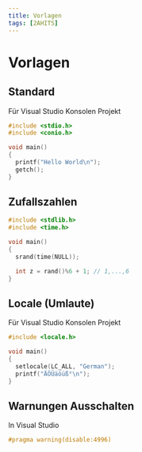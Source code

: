 ```yaml
---
title: Vorlagen
tags: [2AHITS]
---
```


# Vorlagen

## Standard

Für Visual Studio Konsolen Projekt

```c++
#include <stdio.h>
#include <conio.h>

void main()
{
  printf("Hello World\n");
  getch();
}
```

## Zufallszahlen

```c++
#include <stdlib.h>
#include <time.h>

void main()
{
  srand(time(NULL));

  int z = rand()%6 + 1; // 1,...,6
}
```

## Locale (Umlaute)

Für Visual Studio Konsolen Projekt

```c
#include <locale.h>

void main()
{
  setlocale(LC_ALL, "German");
  printf("ÄÖÜäöüß°\n");
}
```

## Warnungen Ausschalten

In Visual Studio

```c++
#pragma warning(disable:4996)
```

